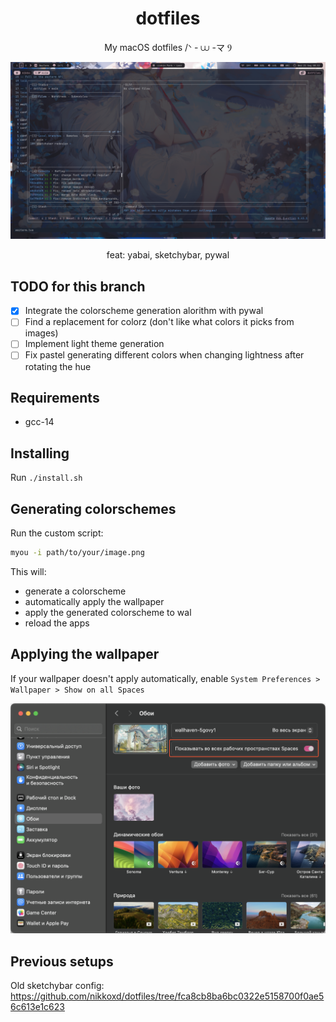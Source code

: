 <h1 align="center">dotfiles</h1>
<p align="center">My macOS dotfiles /ᐠ - ⩊ -マ Ⳋ</p>

![Screenshot](screenshot.png)

<p align="center">feat: yabai, sketchybar, pywal</p>

## TODO for this branch
- [x] Integrate the colorscheme generation alorithm with pywal
- [ ] Find a replacement for colorz (don't like what colors it picks from images)
- [ ] Implement light theme generation
- [ ] Fix pastel generating different colors when changing lightness after rotating the hue

## Requirements
- gcc-14

## Installing
Run `./install.sh`

## Generating colorschemes
Run the custom script:
```bash
myou -i path/to/your/image.png
```
This will:
- generate a colorscheme
- automatically apply the wallpaper
- apply the generated colorscheme to wal
- reload the apps

## Applying the wallpaper
If your wallpaper doesn't apply automatically,
enable `System Preferences > Wallpaper > Show on all Spaces`

![Applying the wallpaper](applying-the-wallpaper.png)

## Previous setups
Old sketchybar config: https://github.com/nikkoxd/dotfiles/tree/fca8cb8ba6bc0322e5158700f0ae56c613e1c623
